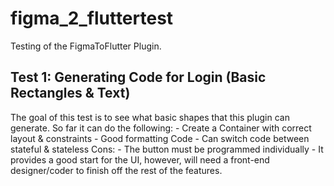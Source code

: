 # figma_2_fluttertest

Testing of the FigmaToFlutter Plugin.


## Test 1: Generating Code for Login (Basic Rectangles & Text)

The goal of this test is to see what basic shapes that this plugin can generate.
So far it can do the following:
    - Create a Container with correct layout & constraints
    - Good formatting Code
    - Can switch code between stateful & stateless
Cons:
    - The button must be programmed individually
    - It provides a good start for the UI, however, will need a front-end
      designer/coder to finish off the rest of the features.

